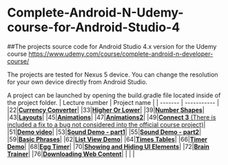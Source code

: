 Complete-Android-N-Udemy-course-for-Android-Studio-4
============

##The projects source code for Android Studio 4.x version for the Udemy course https://www.udemy.com/course/complete-android-n-developer-course/

The projects are tested for Nexus 5 device. You can change the resolution for your own device directly from Android Studio.

A project can be launched by opening the build.gradle file located inside of the project folder.
| Lecture number | Project name |
| ------- | ----------- |
|22|[**Currency Converter**](https://github.com/mathexa/Complete-Android-N-Udemy-course-for-Android-Studio-4/tree/master/JavaCode/Lecture22)|
|33|[**Higher Or Lower**](https://github.com/mathexa/Complete-Android-N-Udemy-course-for-Android-Studio-4/tree/master/JavaCode/Lecture33)|
|39|[**Number Shapes**](https://github.com/mathexa/Complete-Android-N-Udemy-course-for-Android-Studio-4/tree/master/JavaCode/Lecture39)|
|43|[**Layouts**](https://github.com/mathexa/Complete-Android-N-Udemy-course-for-Android-Studio-4/tree/master/JavaCode/Lecture43)|
|45|[**Animations**](https://github.com/mathexa/Complete-Android-N-Udemy-course-for-Android-Studio-4/tree/master/JavaCode/Lecture45)|
|47|[**Animations2**](https://github.com/mathexa/Complete-Android-N-Udemy-course-for-Android-Studio-4/tree/master/JavaCode/Lecture47)|
|49|[**Connect 3** (There is included a fix to a bug not considered into the official course project)](https://github.com/mathexa/Complete-Android-N-Udemy-course-for-Android-Studio-4/tree/master/JavaCode/Lecture49)|
|51|[**Demo video**](https://github.com/mathexa/Complete-Android-N-Udemy-course-for-Android-Studio-4/tree/master/JavaCode/Lecture51)|
|53|[**Sound Demo - part1**](https://github.com/mathexa/Complete-Android-N-Udemy-course-for-Android-Studio-4/tree/master/JavaCode/Lecture53)|
|55|[**Sound Demo - part2**](https://github.com/mathexa/Complete-Android-N-Udemy-course-for-Android-Studio-4/tree/master/JavaCode/Lecture55)|
|59|[**Basic Phrases**](https://github.com/mathexa/Complete-Android-N-Udemy-course-for-Android-Studio-4/tree/master/JavaCode/Lecture59)|
|62|[**List View Demo**](https://github.com/mathexa/Complete-Android-N-Udemy-course-for-Android-Studio-4/tree/master/JavaCode/Lecture62)|
|64|[**Times Tables**](https://github.com/mathexa/Complete-Android-N-Udemy-course-for-Android-Studio-4/tree/master/JavaCode/Lecture64)|
|66|[**Timer Demo**](https://github.com/mathexa/Complete-Android-N-Udemy-course-for-Android-Studio-4/tree/master/JavaCode/Lecture66)|
|68|[**Egg Timer**](https://github.com/mathexa/Complete-Android-N-Udemy-course-for-Android-Studio-4/tree/master/JavaCode/Lecture68)|
|70|[**Showing and Hiding UI Elements**](https://github.com/mathexa/Complete-Android-N-Udemy-course-for-Android-Studio-4/tree/master/JavaCode/Lecture70)|
|72|[**Brain Trainer**](https://github.com/mathexa/Complete-Android-N-Udemy-course-for-Android-Studio-4/tree/master/JavaCode/Lecture72)|
|76|[**Downloading Web Content**](https://github.com/mathexa/Complete-Android-N-Udemy-course-for-Android-Studio-4/tree/master/JavaCode/Lecture76)|
|  |  |
